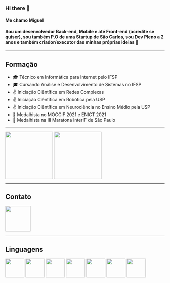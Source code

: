 ### Hi there 👋
#### Me chamo Miguel
#### Sou um desenvolvedor Back-end, Mobile e até Front-end (acredite se quiser), sou também P.O de uma Startup de São Carlos, sou Dev Pleno a 2 anos e também criador/executor das minhas próprias ideias 🎉

----
## Formação

- 🎓 Técnico em Informática para Internet pelo IFSP
- 🎓 Cursando Análise e Desenvolvimento de Sistemas no IFSP
- ✌ Iniciação Ciêntífica em Redes Complexas
- ✌ Iniciação Ciêntífica em Robótica pela USP
- ✌ Iniciação Ciêntífica em Neurociência no Ensino Médio pela USP
- 🥇 Medalhista no MOCCIF 2021 e ENICT 2021
- 🥈 Medalhista na III Maratona InterIF de São Paulo

----
<div>
    <img src="https://github-readme-stats.vercel.app/api?username=Miguel-Silva-Alves&show_icons=true&theme=radical" height="150em" align="center" />
    <img src="https://github-readme-stats.vercel.app/api/top-langs/?username=Miguel-Silva-Alves&layout=compact" height="150em" align="center" />
</div>

----
## Contato
<a href="https://www.linkedin.com/in/miguel-alves-746690225">
    <img src="https://cdn.jsdelivr.net/gh/devicons/devicon/icons/linkedin/linkedin-original-wordmark.svg" aligned="center" height="80" width="80"  />
</a>

          

----
## Linguagens

<div>
    <img src="https://cdn.jsdelivr.net/gh/devicons/devicon/icons/python/python-original.svg" align="center" heigth="50" width="60">
    <img src="https://cdn.jsdelivr.net/gh/devicons/devicon/icons/java/java-original.svg" align="center" heigth="50" width="60">
    <img src="https://cdn.jsdelivr.net/gh/devicons/devicon/icons/html5/html5-original-wordmark.svg" align="center" heigth="50" width="60">
    <img src="https://cdn.jsdelivr.net/gh/devicons/devicon/icons/css3/css3-original-wordmark.svg" align="center" heigth="50" width="60">
    <img src="https://cdn.jsdelivr.net/gh/devicons/devicon/icons/docker/docker-original-wordmark.svg" align="center" heigth="50" width="60">
    <img src="https://cdn.jsdelivr.net/gh/devicons/devicon/icons/django/django-plain-wordmark.svg" align="center" heigth="50" width="60">
    <img src="https://cdn.jsdelivr.net/gh/devicons/devicon/icons/android/android-plain-wordmark.svg" align="center" heigth="50" width="60">
</div>

<!--
**Miguel-Silva-Alves/Miguel-Silva-Alves** is a ✨ _special_ ✨ repository because its `README.md` (this file) appears on your GitHub profile.

Here are some ideas to get you started:

- 🔭 I’m currently working on ...
- 🌱 I’m currently learning ...
- 👯 I’m looking to collaborate on ...
- 🤔 I’m looking for help with ...
- 💬 Ask me about ...
- 📫 How to reach me: ...
- 😄 Pronouns: ...
- ⚡ Fun fact: ...
-->

